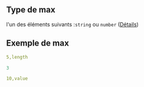 ## Type de max

l'un des éléments suivants :`string` ou `number` ([Détails](frw-form-definitions-composant-interaction-properties-validation-properties-max.md))

## Exemple de max

```yaml
5,length

```

```yaml
3

```

```yaml
10,value

```
